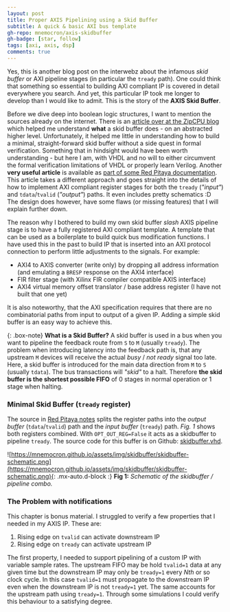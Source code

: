 ```yaml
---
layout: post
title: Proper AXIS Pipelining using a Skid Buffer
subtitle: A quick & basic AXI bus template
gh-repo: mnemocron/axis-skidbuffer
gh-badge: [star, follow]
tags: [axi, axis, dsp]
comments: true
---
```


Yes, this is another blog post on the interwebz about the infamous _skid buffer_ or AXI pipeline stages (in particular the `tready` path).
One could think that something so essential to building AXI compliant IP is covered in detail everywhere you search.
And yet, this particular IP took me longer to develop than I would like to admit. This is the story of the **AXIS Skid Buffer**.

Before we dive deep into boolean logic structures, I want to mention the sources already on the internet.
There is an [article over at the ZipCPU blog](https://zipcpu.com/blog/2019/05/22/skidbuffer.html) which helped me understand __what__ a skid buffer does - on an abstracted higher level.
Unfortunately, it helped me little in understanding how to build a minimal, straight-forward skid buffer without a side quest in formal verification. 
Something that in hindsight would have been worth understanding - but here I am, with VHDL and no will to either circumvent the formal verification limitations of VHDL or properly learn Verilog.
Another **very useful article** is available as [part of some Red Pitaya documentation](https://pavel-demin.github.io/red-pitaya-notes/axi-interface-buffers/).
This article takes a different approach and goes straight into the details of how to implement AXI compliant register stages for both the `tready` (_"input"_) and `tdata`/`tvalid` (_"output"_) paths. It even includes pretty schematics :D
The design does however, have some flaws (or missing features) that I will explain further down.

The reason why I bothered to build my own skid buffer _slash_ AXIS pipeline stage is to have a fully registered AXI compliant template.
A template that can be used as a boilerplate to build quick bus modification functions.
I have used this in the past to build IP that is inserted into an AXI protocol connection to perform little adjustments to the signals.
For example:
- AXI4 to AXIS converter (write only) by dropping all address information (and emulating a `BRESP` response on the AXI4 interface)
- FIR filter stage (with Xilinx FIR compiler compatible AXIS interface)
- AXI4 virtual memory offset translator / base address register (I have not built that one yet)

It is also noteworthy, that the AXI specification requires that there are no combinatorial paths from input to output of a given IP.
Adding a simple skid buffer is an easy way to achieve this.

{: .box-note}
**What is a Skid Buffer?**
A skid buffer is used in a bus when you want to pipeline the feedback route from `S` to `M` (usually `tready`).
The problem when introducing latency into the feedback path is, that any upstream `M` devices will receive the actual _busy_ / _not ready_ signal too late.
Here, a skid buffer is introduced for the main data direction from `M` to `S` (usually `tdata`).
The bus transactions will _"skid"_ to a halt.
Therefore **the skid buffer is the shortest possible FIFO** of 0 stages in normal operation or 1 stage when halting.

### Minimal Skid Buffer (`tready` register)

The source in [Red Pitaya notes](https://pavel-demin.github.io/red-pitaya-notes/axi-interface-buffers/) splits the register paths into the _output buffer_ (`tdata`/`tvalid`) path and the _input buffer_ (`tready`) path.
_Fig. 1_ shows both registers combined. With `OPT_OUT_REG=False` it acts as a skidbuffer to pipeline `tready`.
The source code for this buffer is on Github: [skidbuffer.vhd](https://github.com/mnemocron/axis-skidbuffer/blob/master/vhdl/basic/skidbuffer.vhd).

![https://mnemocron.github.io/assets/img/skidbuffer/skidbuffer-schematic.png](https://mnemocron.github.io/assets/img/skidbuffer/skidbuffer-schematic.png){: .mx-auto.d-block :}
**Fig 1:** _Schematic of the skidbuffer / pipeline combo._

### The Problem with notifications

This chapter is bonus material. I struggled to verify a few properties that I needed in my AXIS IP.
These are:
1. Rising edge on `tvalid` can activate downstream IP
2. Rising edge on `tready` can activate upstream IP

The first property, I needed to support pipelining of a custom IP with variable sample rates. The upstream FIFO may be hold `tvalid=1` data at any given time but the downstream IP may only be `tready=1` every _Nth_ or so clock cycle. 
In this case `tvalid=1` must propagate to the downstream IP even when the downstream IP is not `tready=1` yet.
The same accounts for the upstream path using `tready=1`.
Through some simulations I could verify this behaviour to a satisfying degree.





